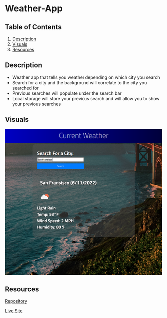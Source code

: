 # Weather-App

## Table of Contents
1. [Description](#description)
2. [Visuals](#visuals)
3. [Resources](#resources)

## Description
- Weather app that tells you weather depending on which city you search
- Search for a city and the background will correlate to the city you searched for
- Previous searches will populate under the search bar
- Local storage will store your previous search and will allow you to show your previous searches


## Visuals
![PNG](./assets/newweather.PNG)

## Resources

[Repository](https://github.com/ntraugh/Weather-App)

[Live Site](https://ntraugh.github.io/Weather-App/)